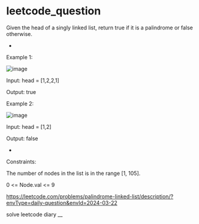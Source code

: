 # leetcode_question

Given the head of a singly linked list, return true if it is a palindrome or false otherwise.



-



 

Example 1:

![image](https://github.com/SUSPECT007/leetcode_question-solution/assets/103315098/e2d23cb5-54b0-4d17-a36b-0b44e7d87d2b)



Input: head = [1,2,2,1]

Output: true



Example 2:

![image](https://github.com/SUSPECT007/leetcode_question-solution/assets/103315098/920cb10d-0791-4103-a626-893a497395e8)


Input: head = [1,2]

Output: false



-


 

Constraints:

The number of nodes in the list is in the range [1, 105].

0 <= Node.val <= 9



https://leetcode.com/problems/palindrome-linked-list/description/?envType=daily-question&envId=2024-03-22



solve leetcode diary
__
